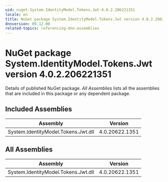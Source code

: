 ```yaml
---
uid: nuget-System.IdentityModel.Tokens.Jwt-4.0.2.206221351
locale: en
title: NuGet package System.IdentityModel.Tokens.Jwt version 4.0.2.206221351
dnnversion: 09.12.00
related-topics: referencing-dnn-assemblies
---
```


# NuGet package System.IdentityModel.Tokens.Jwt version 4.0.2.206221351
Details of published NuGet package.
*All Assemblies* lists all the assemblies that are included in this package or any dependent package.

## Included Assemblies

|Assembly|Version|
|---|---|
|System.IdentityModel.Tokens.Jwt.dll|4.0.20622.1351|

## All Assemblies

|Assembly|Version|
|---|---|
|System.IdentityModel.Tokens.Jwt.dll|4.0.20622.1351|

